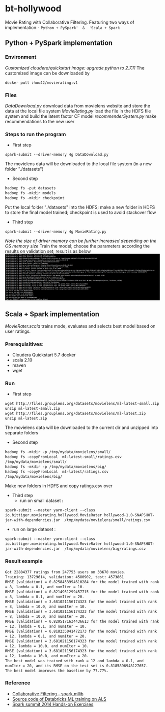 # bt-hollywood
Movie Rating with Collaborative Filtering.   Featuring two ways of implementation -
`Python + PySpark'  &  'Scala + Spark`

## Python + PySpark implementation
### Environment
_Customized cloudera/quickstart image: upgrade python to 2.7.11_
The customized image can be downloaded by
```shell
docker pull zhou42/movierating:v1
```
### Files
_DataDownload.py_ download data from movielens website and store the data at the local file system
_MovieRating.py_ load the file in the HDFS file system and build the latent factor CF model
_recommenderSystem.py_ make recommendations to the new user
### Steps to run the program
- First step
```shell
spark-submit --driver-memory 4g DataDownload.py
```
The movielens data will be downloaded to the local file system (in a new folder "./datasets")

- Second step
```shell
hadoop fs -put datasets
hadoop fs -mkdir models
hadoop fs -mkdir checkpoint
```
Put the local folder "./datasets" into the HDFS; make a new folder in HDFS to store the final model trained; checkpoint is used to avoid stackover flow

- Third step
```shell
spark-submit --driver-memory 4g MovieRating.py
```
_Note the size of driver memory can be further increased depending on the OS memory size_
Train the model; choose the parameters according the results on validation set;
result is as below
![result](./trainingresult.png "result")



## Scala + Spark implementation
_MovieRater.scala_ trains mode, evaluates and selects best model based on user ratings.

### Prerequisitives:

  * Cloudera Quickstart 5.7 docker
  * scala 2.10
  * maven
  * wget

### Run
- First step
```shell
wget http://files.grouplens.org/datasets/movielens/ml-latest-small.zip
unzip ml-latest-small.zip
wget http://files.grouplens.org/datasets/movielens/ml-latest.zip
unzip ml-latest.zip
```
The movielens data will be downloaded to the current dir and unzipped into separate folders

- Second step
```shell
hadoop fs -mkdir -p /tmp/mydata/movielens/small/
hadoop fs -copyFromLocal  ml-latest-small/ratings.csv /tmp/mydata/movielens/small/
hadoop fs -mkdir -p /tmp/mydata/movielens/big/
hadoop fs -copyFromLocal  ml-latest/ratings.csv /tmp/mydata/movielens/big/
```
Make new folders in HDFS and copy ratings.csv over

- Third step
  - run on small dataset :
```shell
spark-submit --master yarn-client --class io.bittiger.movierating.hollywood.MovieRater hollywood-1.0-SNAPSHOT-jar-with-dependencies.jar  /tmp/mydata/movielens/small/ratings.csv
```
  - run on large dataset :
```shell
spark-submit --master yarn-client --class io.bittiger.movierating.hollywood.MovieRater hollywood-1.0-SNAPSHOT-jar-with-dependencies.jar  /tmp/mydata/movielens/big/ratings.csv
```

### Result example
```
Got 22884377 ratings from 247753 users on 33670 movies.
Training: 13729614, validation: 4580902, test: 4573861
RMSE (validation) = 0.8258453994610284 for the model trained with rank = 8, lambda = 0.1, and numIter = 10.
RMSE (validation) = 0.8214951299457715 for the model trained with rank = 8, lambda = 0.1, and numIter = 20.
RMSE (validation) = 3.681021156174323 for the model trained with rank = 8, lambda = 10.0, and numIter = 10.
RMSE (validation) = 3.681021156174323 for the model trained with rank = 8, lambda = 10.0, and numIter = 20.
RMSE (validation) = 0.8205171634436613 for the model trained with rank = 12, lambda = 0.1, and numIter = 10.
RMSE (validation) = 0.818235041472173 for the model trained with rank = 12, lambda = 0.1, and numIter = 20.
RMSE (validation) = 3.681021156174323 for the model trained with rank = 12, lambda = 10.0, and numIter = 10.
RMSE (validation) = 3.681021156174323 for the model trained with rank = 12, lambda = 10.0, and numIter = 20.
The best model was trained with rank = 12 and lambda = 0.1, and numIter = 20, and its RMSE on the test set is 0.8185896948127657.
The best model improves the baseline by 77.77%.
```

### Reference  ###
* [Collaborative Filtering - spark.mllib](http://spark.apache.org/docs/latest/mllib-collaborative-filtering.html)
* [Source code of Databricks ML training on ALS](https://github.com/databricks/spark-training/blob/master/machine-learning/scala/solution/MovieLensALS.scala)
* [Spark summit 2014 Hands-on Exercises](https://databricks-training.s3.amazonaws.com/index.html)



